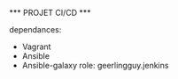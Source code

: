 *** PROJET CI/CD ***

dependances:
  - Vagrant
  - Ansible
  - Ansible-galaxy role: geerlingguy.jenkins
